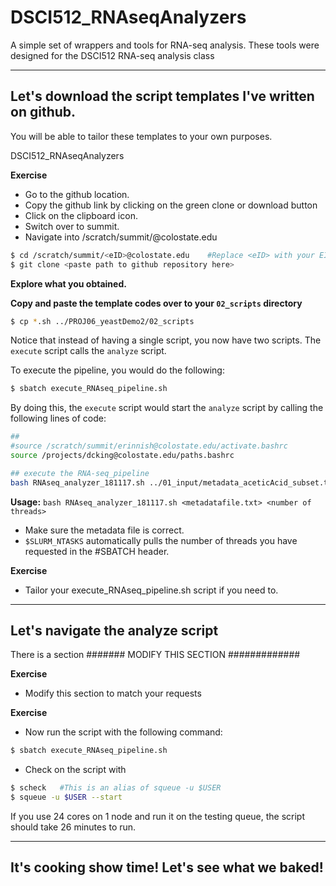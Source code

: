 # DSCI512_RNAseqAnalyzers
A simple set of wrappers and tools for RNA-seq analysis. These tools were designed for the DSCI512 RNA-seq analysis class


----


## Let's download the script templates I've written on github.

You will be able to tailor these templates to your own purposes.

DSCI512_RNAseqAnalyzers

**Exercise**

  * Go to the github location.
  * Copy the github link by clicking on the green clone or download button
  * Click on the clipboard icon.
  * Switch over to summit.
  * Navigate into /scratch/summit/<eID>@colostate.edu
  
```bash
$ cd /scratch/summit/<eID>@colostate.edu    #Replace <eID> with your EID
$ git clone <paste path to github repository here>
```

**Explore what you obtained.**

**Copy and paste the template codes over to your `02_scripts` directory**

```bash
$ cp *.sh ../PROJ06_yeastDemo2/02_scripts
```

Notice that instead of having a single script, you now have two scripts. The `execute` script calls the `analyze` script. 

To execute the pipeline, you would do the following:

```bash
$ sbatch execute_RNAseq_pipeline.sh
```

By doing this, the `execute` script would start the `analyze` script by calling the following lines of code:

```bash
##
#source /scratch/summit/erinnish@colostate.edu/activate.bashrc
source /projects/dcking@colostate.edu/paths.bashrc

## execute the RNA-seq_pipeline
bash RNAseq_analyzer_181117.sh ../01_input/metadata_aceticAcid_subset.txt $SLURM_NTASKS
```

**Usage:** `bash RNAseq_analyzer_181117.sh <metadatafile.txt> <number of threads>`
   *  Make sure the metadata file is correct.
   * `$SLURM_NTASKS` automatically pulls the number of threads you have requested in the #SBATCH header.

**Exercise**
  * Tailor your execute_RNAseq_pipeline.sh script if you need to.

-----

## Let's navigate the analyze script

There is a section ####### MODIFY THIS SECTION #############

**Exercise** 

  * Modify this section to match your requests
  
**Exercise**
  
  * Now run the script with the following command:
  
```bash
$ sbatch execute_RNAseq_pipeline.sh
```

  * Check on the script with
  
```bash
$ scheck   #This is an alias of squeue -u $USER
$ squeue -u $USER --start
```

If you use 24 cores on 1 node and run it on the testing queue, the script should take 26 minutes to run.

-----

## It's cooking show time! Let's see what we baked!


